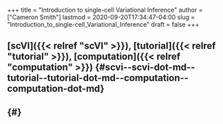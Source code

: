 +++
title = "Introduction to single-cell Variational Inference"
author = ["Cameron Smith"]
lastmod = 2020-09-20T17:34:47-04:00
slug = "Introduction_to_single-cell_Variational_Inference"
draft = false
+++

## [scVI]({{< relref "scVI" >}}), [tutorial]({{< relref "tutorial" >}}), [computation]({{< relref "computation" >}}) {#scvi--scvi-dot-md--tutorial--tutorial-dot-md--computation--computation-dot-md}


##  {#}
